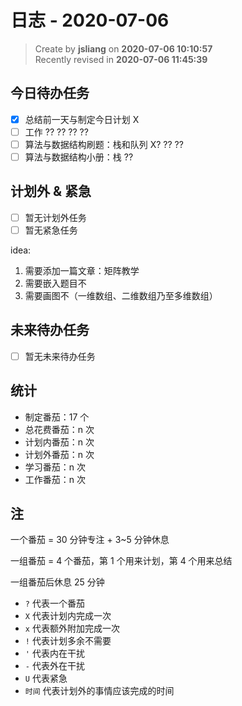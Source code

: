 日志 - 2020-07-06
===

> Create by **jsliang** on **2020-07-06 10:10:57**  
> Recently revised in **2020-07-06 11:45:39**  

## 今日待办任务

* [x] 总结前一天与制定今日计划 X
* [ ] 工作 ?? ?? ?? ??
* [ ] 算法与数据结构刷题：栈和队列 X? ?? ??
* [ ] 算法与数据结构小册：栈 ??

## 计划外 & 紧急

* [ ] 暂无计划外任务
* [ ] 暂无紧急任务

idea:

1. 需要添加一篇文章：矩阵教学
2. 需要嵌入题目不
3. 需要画图不（一维数组、二维数组乃至多维数组）

## 未来待办任务

* [ ] 暂无未来待办任务

## 统计

* 制定番茄：17 个
* 总花费番茄：n 次
* 计划内番茄：n 次
* 计划外番茄：n 次
* 学习番茄：n 次
* 工作番茄：n 次

## 注

一个番茄 = 30 分钟专注 + 3~5 分钟休息

一组番茄 = 4 个番茄，第 1 个用来计划，第 4 个用来总结

一组番茄后休息 25 分钟

* `?` 代表一个番茄
* `X` 代表计划内完成一次
* `x` 代表额外附加完成一次
* `!` 代表计划多余不需要
* `'` 代表内在干扰
* `-` 代表外在干扰
* `U` 代表紧急
* `时间` 代表计划外的事情应该完成的时间

